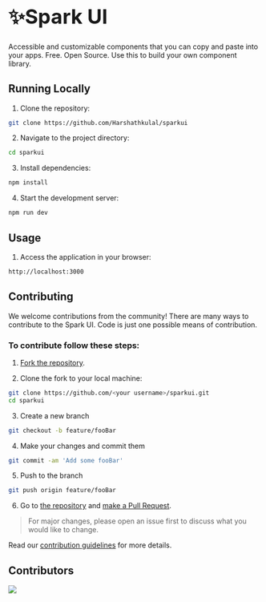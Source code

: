 <h1 style="font-size: 40px;">✨Spark UI</h1>

Accessible and customizable components that you can copy and paste into your apps. Free. Open Source. Use this to build your own component library.


## Running Locally

1. Clone the repository:

```bash
git clone https://github.com/Harshathkulal/sparkui
```

2. Navigate to the project directory:

```bash
cd sparkui
```

3. Install dependencies:

```bash
npm install
```

4. Start the development server:

```bash
npm run dev
```

## Usage

1. Access the application in your browser:

```bash
http://localhost:3000
```

## Contributing

We welcome contributions from the community! There are many ways to contribute to the Spark UI. Code is just one possible means of contribution.

### To contribute follow these steps:

1. [Fork the repository](https://docs.github.com/en/free-pro-team@latest/github/getting-started-with-github/fork-a-repo).

2. Clone the fork to your local machine:

```bash
git clone https://github.com/<your username>/sparkui.git
cd sparkui
```

3. Create a new branch

```bash
git checkout -b feature/fooBar
```

4. Make your changes and commit them

```bash
git commit -am 'Add some fooBar'
```

5. Push to the branch

```bash
git push origin feature/fooBar
```

6. Go to [the repository](https://github.com/Harshathkulal/sparkui/pulls) and [make a Pull Request](https://docs.github.com/en/free-pro-team@latest/github/collaborating-with-issues-and-pull-requests/creating-a-pull-request).

> For major changes, please open an issue first to discuss what you would like to change.

Read our [contribution guidelines](./CONTRIBUTING.md) for more details.

## Contributors

<a  href="https://github.com/Harshathkulal/sparkui/graphs/contributors">
<img  src="https://contrib.rocks/image?repo=Harshathkulal/sparkui&max=400&columns=20"  />
</a>
